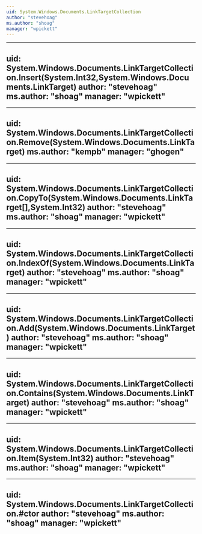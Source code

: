 ```yaml
---
uid: System.Windows.Documents.LinkTargetCollection
author: "stevehoag"
ms.author: "shoag"
manager: "wpickett"
---
```


---
uid: System.Windows.Documents.LinkTargetCollection.Insert(System.Int32,System.Windows.Documents.LinkTarget)
author: "stevehoag"
ms.author: "shoag"
manager: "wpickett"
---

---
uid: System.Windows.Documents.LinkTargetCollection.Remove(System.Windows.Documents.LinkTarget)
ms.author: "kempb"
manager: "ghogen"
---

---
uid: System.Windows.Documents.LinkTargetCollection.CopyTo(System.Windows.Documents.LinkTarget[],System.Int32)
author: "stevehoag"
ms.author: "shoag"
manager: "wpickett"
---

---
uid: System.Windows.Documents.LinkTargetCollection.IndexOf(System.Windows.Documents.LinkTarget)
author: "stevehoag"
ms.author: "shoag"
manager: "wpickett"
---

---
uid: System.Windows.Documents.LinkTargetCollection.Add(System.Windows.Documents.LinkTarget)
author: "stevehoag"
ms.author: "shoag"
manager: "wpickett"
---

---
uid: System.Windows.Documents.LinkTargetCollection.Contains(System.Windows.Documents.LinkTarget)
author: "stevehoag"
ms.author: "shoag"
manager: "wpickett"
---

---
uid: System.Windows.Documents.LinkTargetCollection.Item(System.Int32)
author: "stevehoag"
ms.author: "shoag"
manager: "wpickett"
---

---
uid: System.Windows.Documents.LinkTargetCollection.#ctor
author: "stevehoag"
ms.author: "shoag"
manager: "wpickett"
---
